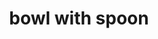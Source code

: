 ---
layout: food&drink
title: bowl with spoon
emoji: bowl_with_spoon
permalink: 🥣.html
image: assets/img/3moji/bowl_with_spoon.png
---